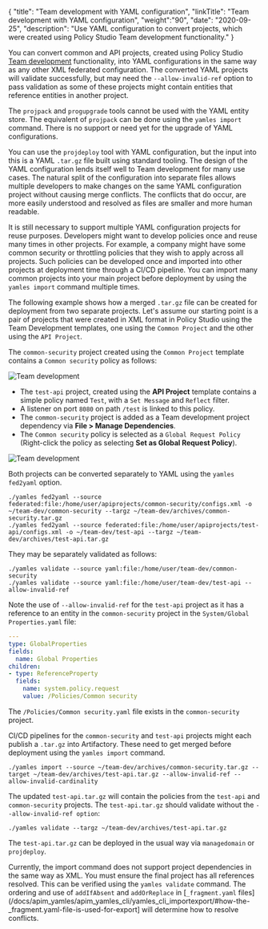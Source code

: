 {
"title": "Team development with YAML configuration",
"linkTitle": "Team development with YAML configuration",
"weight":"90",
"date": "2020-09-25",
"description": "Use YAML configuration to convert projects, which were created using Policy Studio Team development functionality."
}

You can convert common and API projects, created using Policy Studio [Team development](/docs/apigtw_devops/team_dev_practices/#enable-team-development-in-policy-studio) functionality, into YAML configurations in the same way as any other XML federated configuration. The converted YAML projects will validate successfully, but may need the `--allow-invalid-ref` option to pass validation as some of these projects might contain entities that reference entities in another project.

The `projpack` and `progupgrade` tools cannot be used with the YAML entity store. The equivalent of `projpack` can be done using the `yamles import` command. There is no support or need yet for the upgrade of YAML configurations.

You can use the `projdeploy` tool with YAML configuration, but the input into this is a YAML `.tar.gz` file built using standard tooling. The design of the YAML configuration lends itself well to Team development for many use cases. The natural split of the configuration into separate files allows multiple developers to make changes on the same YAML configuration project without causing merge conflicts. The conflicts that do occur, are more easily understood and resolved as files are smaller and more human readable.

It is still necessary to support multiple YAML configuration projects for reuse purposes. Developers might want to develop policies once and reuse many times in other projects. For example, a company might have some common security or throttling policies that they wish to apply across all projects. Such policies can be developed once and imported into other projects at deployment time through a CI/CD pipeline. You can import many common projects into your main project before deployment by using the `yamles import` command multiple times.

The following example shows how a merged `.tar.gz` file can be created for deployment from two separate projects. Let's assume our starting point is a pair of projects that were created in XML format in Policy Studio using the Team Development templates, one using the `Common Project` and the other using the `API Project`.

The `common-security` project created using the `Common Project` template contains a `Common security` policy as follows:

![Team development](/Images/apim_yamles/yamles_team_dev.png)

* The `test-api` project, created using the **API Project** template contains a simple policy named `Test`, with a `Set Message` and `Reflect` filter.
* A listener on port `8080` on path `/test` is linked to this policy.
* The `common-security` project is added as a Team development project dependency via **File > Manage Dependencies**.
* The `Common security` policy is selected as a `Global Request Policy` (Right-click the policy as selecting **Set as Global Request Policy**).

![Team development](/Images/apim_yamles/yamles_team_dev_2.png)

Both projects can be converted separately to YAML using the `yamles fed2yaml` option.

```
./yamles fed2yaml --source federated:file:/home/user/apiprojects/common-security/configs.xml -o ~/team-dev/common-security --targz ~/team-dev/archives/common-security.tar.gz
./yamles fed2yaml --source federated:file:/home/user/apiprojects/test-api/configs.xml -o ~/team-dev/test-api --targz ~/team-dev/archives/test-api.tar.gz
```

They may be separately validated as follows:

```
./yamles validate --source yaml:file:/home/user/team-dev/common-security
./yamles validate --source yaml:file:/home/user/team-dev/test-api --allow-invalid-ref
```

Note the use of `--allow-invalid-ref` for the `test-api` project as it has a reference to an entity in the `common-security` project in the `System/Global Properties.yaml` file:

```yaml
---
type: GlobalProperties
fields:
  name: Global Properties
children:
- type: ReferenceProperty
  fields:
    name: system.policy.request
    value: /Policies/Common security
```

The `/Policies/Common security.yaml` file exists in the `common-security` project.

CI/CD pipelines for the `common-security` and `test-api` projects might each publish a `.tar.gz` into Artifactory. These need to get merged before deployment using the `yamles import` command.

```
./yamles import --source ~/team-dev/archives/common-security.tar.gz --target ~/team-dev/archives/test-api.tar.gz --allow-invalid-ref --allow-invalid-cardinality
```

The updated `test-api.tar.gz` will contain the policies from the `test-api` and `common-security` projects. The `test-api.tar.gz` should validate without the `--allow-invalid-ref option`:

```
./yamles validate --targz ~/team-dev/archives/test-api.tar.gz
```

The `test-api.tar.gz` can be deployed in the usual way via `managedomain` or `projdeploy`.

Currently, the import command does not support project dependencies in the same way as XML. You must ensure the final project has all references resolved. This can be verified using the `yamles validate` command. The ordering and use of `addIfAbsent` and `addOrReplace` in [`_fragment.yaml` files](/docs/apim_yamles/apim_yamles_cli/yamles_cli_importexport/#how-the-_fragment.yaml-file-is-used-for-export] will determine how to resolve conflicts.